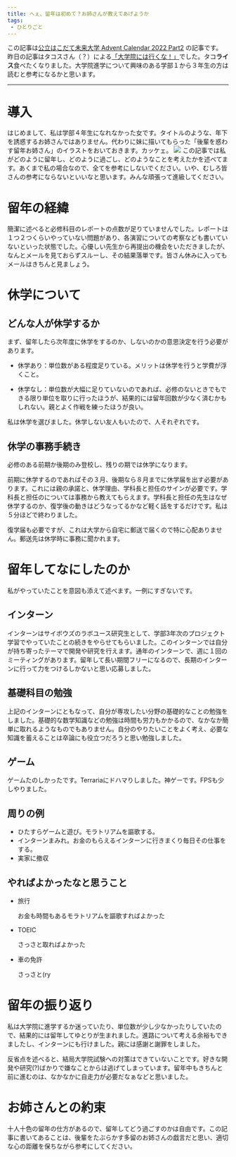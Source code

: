 ```yaml
---
title: へぇ、留年は初めて？お姉さんが教えてあげようか
tags: 
 - ひとりごと
---
```



この記事は[公立はこだて未来大学 Advent Calendar 2022 Part2](https://adventar.org/calendars/7426) の記事です。
昨日の記事はタコスさん（？）による[「大学院には行くな！」](https://note.com/daemon_of_tacos/n/n8d7b0572949e)でした。タコ**ライス**食べたくなりました。大学院進学について興味のある学部１から３年生の方は読むと参考になるかと思います。

----
# 導入
はじめまして、私は学部４年生になれなかった女です。タイトルのような、年下を誘惑するお姉さんではありません。代わりに妹に描いてもらった「後輩を惑わす留年お姉さん」のイラストをおいておきます。カッケェ。
![](https://cdn.discordapp.com/attachments/712655088119709716/1053283900669042748/2-3.png)
この記事では私がどのように留年し、どのように過ごし、どのようなことを考えたかを述べてます。あくまで私の場合なので、全てを参考にしないでください。いや、むしろ皆さんの参考にならないといいなと思います。みんな頑張って進級してください。

# 留年の経緯
簡潔に述べると必修科目のレポートの点数が足りていませんでした。レポートは１つ２つくらいやっていない問題があり、各演習についての考察なども書いていないといった状態でした。心優しい先生から再提出の機会をいただきましたが、なんとメールを見ておらずスルーし、その結果落単です。皆さん休みに入ってもメールはきちんと見ましょう。

# 休学について

## どんな人が休学するか

まず、留年したら次年度に休学をするのか、しないのかの意思決定を行う必要があります。

- 休学あり：単位数がある程度足りている。メリットは休学を行うと学費が浮くこと。

- 休学なし：単位数が大幅に足りていないのであれば、必修のないときでもできる限り単位を取りに行ったほうが、結果的には留年回数が少なく済むかもしれない。親とよく作戦を練ったほうが良い。

私は休学を選びました。休学しない友人もいたので、人それぞれです。

## 休学の事務手続き

必修のある前期か後期のみ登校し、残りの期では休学になります。

前期に休学するのであればその３月、後期なら８月までに休学届を出す必要があります。これには親の承諾と、休学理由、学科長と担任のサインが必要です。学科長と担任のについては事務から教えてもらえます。学科長と担任の先生はなぜ休学するのか、復学後の動きはどうなってるかなど軽く話をするだけです。私は５分ほどで終わりました。

復学届も必要ですが、これは大学から自宅に郵送で届くので特に心配ありません。郵送先は休学時に事務に聞かれます。

# 留年してなにしたのか

私がやっていたことを意図も添えて述べます。一例にすぎないです。

## インターン
インターンはサイボウズのラボユース研究生として、学部3年次のプロジェクト学習でやっていたことの続きをやらせてもらいました。このインターンでは自分が持ち寄ったテーマで開発や研究を行えます。通年のインターンで、週に１回のミーティングがあります。留年して長い期間フリーになるので、長期のインターンに行って力をつけるしかないと思い応募しました。

## 基礎科目の勉強
上記のインターンにともなって、自分が専攻したい分野の基礎的なことの勉強をしました。基礎的な数学知識などの勉強は時間も労力もかかるので、なかなか簡単に取れるようなものでもありません。自分のやりたいことをよく考え、必要な知識を蓄えることは卒論にも役立つだろうと思い勉強しました。

## ゲーム
ゲームたのしかったです。Terrariaにドハマりしました。神ゲーです。FPSも少しやりました。

## 周りの例

- ひたすらゲームと遊び。モラトリアムを謳歌する。
- インターンまみれ。お金のもらえるインターンに行きまくり毎日その仕事をする。
- 実家に撤収

## やればよかったなと思うこと

- 旅行
    
    お金も時間もあるモラトリアムを謳歌すればよかった
    
- TOEIC
    
    さっさと取ればよかった
    
- 車の免許
    
    さっさと(ry
    
# 留年の振り返り
私は大学院に進学するか迷っていたり、単位数が少し少なかったりしていたので、結果的には留年してゆとりが生まれました。進路について考える余裕もできましたし、インターンにも行けました。親には感謝と謝罪をしました。

反省点を述べると、結局大学院試験への対策はできていないことです。好きな開発や研究(?)ばかりで嫌なことからは逃げてしまっています。留年中もきちんと前に進むのは、なかなかに自走力が必要だなぁなどと思いました。

# お姉さんとの約束

十人十色の留年の仕方があるので、留年してどう過ごすのかは自由です。この記事に書いてあることは、後輩をたぶらかす多留のお姉さんの戯言だと思い、適切な心の距離を保ちながら参考にしてください。